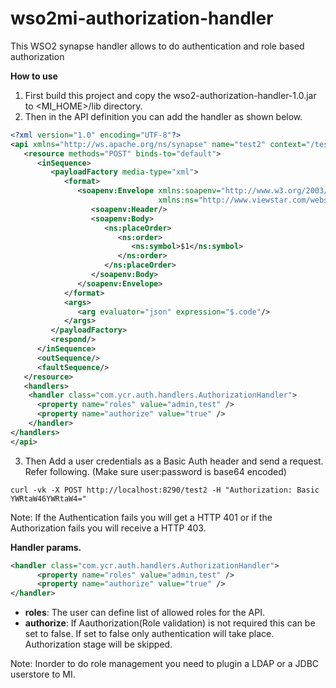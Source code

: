 # wso2mi-authorization-handler

This WSO2 synapse handler allows to do authentication and role based authorization

**How to use**

1. First build this project and copy the wso2-authorization-handler-1.0.jar to <MI_HOME>/lib directory.
2. Then in the API definition you can add the handler as shown below.

```xml
<?xml version="1.0" encoding="UTF-8"?>
<api xmlns="http://ws.apache.org/ns/synapse" name="test2" context="/test2" binds-to="default">
   <resource methods="POST" binds-to="default">
      <inSequence>
         <payloadFactory media-type="xml">
            <format>
               <soapenv:Envelope xmlns:soapenv="http://www.w3.org/2003/05/soap-envelope"
                                 xmlns:ns="http://www.viewstar.com/webservices/2002/11">
                  <soapenv:Header/>
                  <soapenv:Body>
                     <ns:placeOrder>
                        <ns:order>
                           <ns:symbol>$1</ns:symbol>
                        </ns:order>
                     </ns:placeOrder>
                  </soapenv:Body>
               </soapenv:Envelope>
            </format>
            <args>
               <arg evaluator="json" expression="$.code"/>
            </args>
         </payloadFactory>
         <respond/>
      </inSequence>
      <outSequence/>
      <faultSequence/>
   </resource>
   <handlers>
    <handler class="com.ycr.auth.handlers.AuthorizationHandler">
      <property name="roles" value="admin,test" />
      <property name="authorize" value="true" />
    </handler>
</handlers>
</api>
```
3. Then Add a user credentials as a Basic Auth header and send a request. Refer following. (Make sure user:password is base64 encoded)

`curl -vk -X POST http://localhost:8290/test2 -H "Authorization: Basic YWRtaW46YWRtaW4="`

Note: If the Authentication fails you will get a HTTP 401 or if the Authorization fails you will receive a HTTP 403.

**Handler params.**

```xml
<handler class="com.ycr.auth.handlers.AuthorizationHandler">
      <property name="roles" value="admin,test" />
      <property name="authorize" value="true" />
</handler>
```

- **roles**: The user can define list of allowed roles for the API.
- **authorize**: If Aauthorization(Role validation) is not required this can be set to false. If set to false only authentication will take place. Authorization stage will be skipped. 

Note: Inorder to do role management you need to plugin a LDAP or a JDBC userstore to MI.
